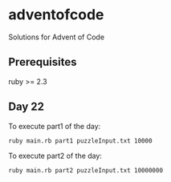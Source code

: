 # adventofcode
Solutions for Advent of Code

## Prerequisites

ruby >= 2.3

## Day 22

To execute part1 of the day:

```
ruby main.rb part1 puzzleInput.txt 10000
```

To execute part2 of the day:

```
ruby main.rb part2 puzzleInput.txt 10000000
```
